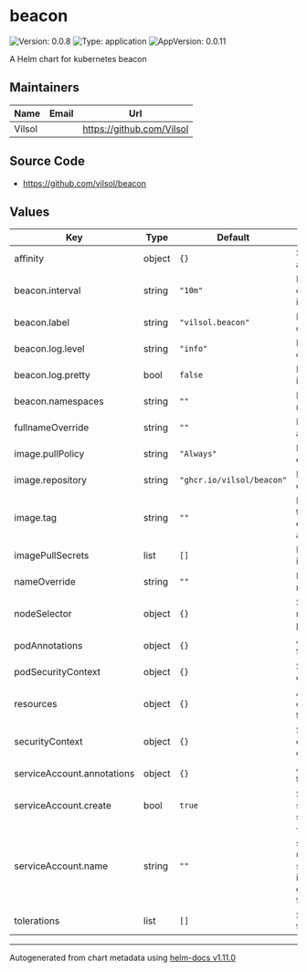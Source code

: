 # beacon

![Version: 0.0.8](https://img.shields.io/badge/Version-0.0.8-informational?style=flat-square) ![Type: application](https://img.shields.io/badge/Type-application-informational?style=flat-square) ![AppVersion: 0.0.11](https://img.shields.io/badge/AppVersion-0.0.11-informational?style=flat-square)

A Helm chart for kubernetes beacon

## Maintainers

| Name | Email | Url |
| ---- | ------ | --- |
| Vilsol |  | <https://github.com/Vilsol> |

## Source Code

* <https://github.com/vilsol/beacon>

## Values

| Key | Type | Default | Description |
|-----|------|---------|-------------|
| affinity | object | `{}` | Specify the affinity for all pods |
| beacon.interval | string | `"10m"` | Interval between checking for updated images |
| beacon.label | string | `"vilsol.beacon"` | Label to filter deployments |
| beacon.log.level | string | `"info"` | Level to show log events at |
| beacon.log.pretty | bool | `false` | Pretty print log output instead of json |
| beacon.namespaces | string | `""` | List of namespaces to monitor (empty = all) |
| fullnameOverride | string | `""` | Full name override for all resources |
| image.pullPolicy | string | `"Always"` | Pull policy of the deployment |
| image.repository | string | `"ghcr.io/vilsol/beacon"` | Image to be used for deployment |
| image.tag | string | `""` | Image tag. Overrides the image tag whose default is the chart appVersion. |
| imagePullSecrets | list | `[]` | List of secrets for images |
| nameOverride | string | `""` | Name override for all resources |
| nodeSelector | object | `{}` | Specify the nodeSelector for all pods |
| podAnnotations | object | `{}` | Any extra annotations for all pods |
| podSecurityContext | object | `{}` | Security context override for all pods |
| resources | object | `{}` | Any resource configuration applied to all pods |
| securityContext | object | `{}` | Security context override for all containers |
| serviceAccount.annotations | object | `{}` | Annotations to add to the service account |
| serviceAccount.create | bool | `true` | Specifies whether a service account should be created |
| serviceAccount.name | string | `""` | The name of the service account to use. If not set and serviceAccount.create is true, a name is generated using the fullname template |
| tolerations | list | `[]` | Specify the tolerations for all pods |

----------------------------------------------
Autogenerated from chart metadata using [helm-docs v1.11.0](https://github.com/norwoodj/helm-docs/releases/v1.11.0)
